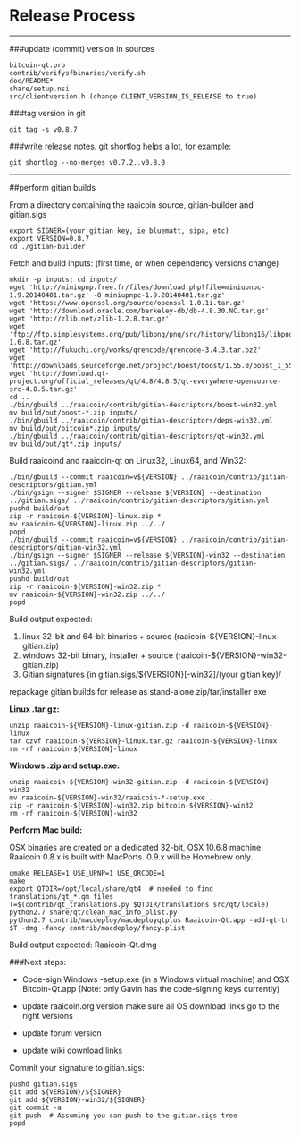 Release Process
====================

* * *

###update (commit) version in sources


	bitcoin-qt.pro
	contrib/verifysfbinaries/verify.sh
	doc/README*
	share/setup.nsi
	src/clientversion.h (change CLIENT_VERSION_IS_RELEASE to true)

###tag version in git

	git tag -s v0.8.7

###write release notes. git shortlog helps a lot, for example:

	git shortlog --no-merges v0.7.2..v0.8.0

* * *

##perform gitian builds

 From a directory containing the raaicoin source, gitian-builder and gitian.sigs
  
	export SIGNER=(your gitian key, ie bluematt, sipa, etc)
	export VERSION=0.8.7
	cd ./gitian-builder

 Fetch and build inputs: (first time, or when dependency versions change)

	mkdir -p inputs; cd inputs/
	wget 'http://miniupnp.free.fr/files/download.php?file=miniupnpc-1.9.20140401.tar.gz' -O miniupnpc-1.9.20140401.tar.gz'
	wget 'https://www.openssl.org/source/openssl-1.0.1i.tar.gz'
	wget 'http://download.oracle.com/berkeley-db/db-4.8.30.NC.tar.gz'
	wget 'http://zlib.net/zlib-1.2.8.tar.gz'
	wget 'ftp://ftp.simplesystems.org/pub/libpng/png/src/history/libpng16/libpng-1.6.8.tar.gz'
	wget 'http://fukuchi.org/works/qrencode/qrencode-3.4.3.tar.bz2'
	wget 'http://downloads.sourceforge.net/project/boost/boost/1.55.0/boost_1_55_0.tar.bz2'
	wget 'http://download.qt-project.org/official_releases/qt/4.8/4.8.5/qt-everywhere-opensource-src-4.8.5.tar.gz'
	cd ..
	./bin/gbuild ../raaicoin/contrib/gitian-descriptors/boost-win32.yml
	mv build/out/boost-*.zip inputs/
	./bin/gbuild ../raaicoin/contrib/gitian-descriptors/deps-win32.yml
	mv build/out/bitcoin*.zip inputs/
	./bin/gbuild ../raaicoin/contrib/gitian-descriptors/qt-win32.yml
	mv build/out/qt*.zip inputs/

 Build raaicoind and raaicoin-qt on Linux32, Linux64, and Win32:
  
	./bin/gbuild --commit raaicoin=v${VERSION} ../raaicoin/contrib/gitian-descriptors/gitian.yml
	./bin/gsign --signer $SIGNER --release ${VERSION} --destination ../gitian.sigs/ ../raaicoin/contrib/gitian-descriptors/gitian.yml
	pushd build/out
	zip -r raaicoin-${VERSION}-linux.zip *
	mv raaicoin-${VERSION}-linux.zip ../../
	popd
	./bin/gbuild --commit raaicoin=v${VERSION} ../raaicoin/contrib/gitian-descriptors/gitian-win32.yml
	./bin/gsign --signer $SIGNER --release ${VERSION}-win32 --destination ../gitian.sigs/ ../raaicoin/contrib/gitian-descriptors/gitian-win32.yml
	pushd build/out
	zip -r raaicoin-${VERSION}-win32.zip *
	mv raaicoin-${VERSION}-win32.zip ../../
	popd

  Build output expected:

  1. linux 32-bit and 64-bit binaries + source (raaicoin-${VERSION}-linux-gitian.zip)
  2. windows 32-bit binary, installer + source (raaicoin-${VERSION}-win32-gitian.zip)
  3. Gitian signatures (in gitian.sigs/${VERSION}[-win32]/(your gitian key)/

repackage gitian builds for release as stand-alone zip/tar/installer exe

**Linux .tar.gz:**

	unzip raaicoin-${VERSION}-linux-gitian.zip -d raaicoin-${VERSION}-linux
	tar czvf raaicoin-${VERSION}-linux.tar.gz raaicoin-${VERSION}-linux
	rm -rf raaicoin-${VERSION}-linux

**Windows .zip and setup.exe:**

	unzip raaicoin-${VERSION}-win32-gitian.zip -d raaicoin-${VERSION}-win32
	mv raaicoin-${VERSION}-win32/raaicoin-*-setup.exe .
	zip -r raaicoin-${VERSION}-win32.zip bitcoin-${VERSION}-win32
	rm -rf raaicoin-${VERSION}-win32

**Perform Mac build:**

  OSX binaries are created on a dedicated 32-bit, OSX 10.6.8 machine.
  Raaicoin 0.8.x is built with MacPorts.  0.9.x will be Homebrew only.

	qmake RELEASE=1 USE_UPNP=1 USE_QRCODE=1
	make
	export QTDIR=/opt/local/share/qt4  # needed to find translations/qt_*.qm files
	T=$(contrib/qt_translations.py $QTDIR/translations src/qt/locale)
	python2.7 share/qt/clean_mac_info_plist.py
	python2.7 contrib/macdeploy/macdeployqtplus Raaicoin-Qt.app -add-qt-tr $T -dmg -fancy contrib/macdeploy/fancy.plist

 Build output expected: Raaicoin-Qt.dmg

###Next steps:

* Code-sign Windows -setup.exe (in a Windows virtual machine) and
  OSX Bitcoin-Qt.app (Note: only Gavin has the code-signing keys currently)

* update raaicoin.org version
  make sure all OS download links go to the right versions

* update forum version

* update wiki download links

Commit your signature to gitian.sigs:

	pushd gitian.sigs
	git add ${VERSION}/${SIGNER}
	git add ${VERSION}-win32/${SIGNER}
	git commit -a
	git push  # Assuming you can push to the gitian.sigs tree
	popd

